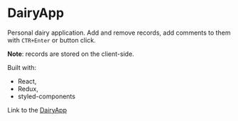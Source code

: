 # DairyApp

Personal dairy application. Add and remove records, add comments to them with `CTR+Enter` or button click.

**Note**: records are stored on the client-side. 

Built with:
- React,
- Redux,
- styled-components

Link to the [DairyApp](https://mar-bi.github.io/dairy-app/) 